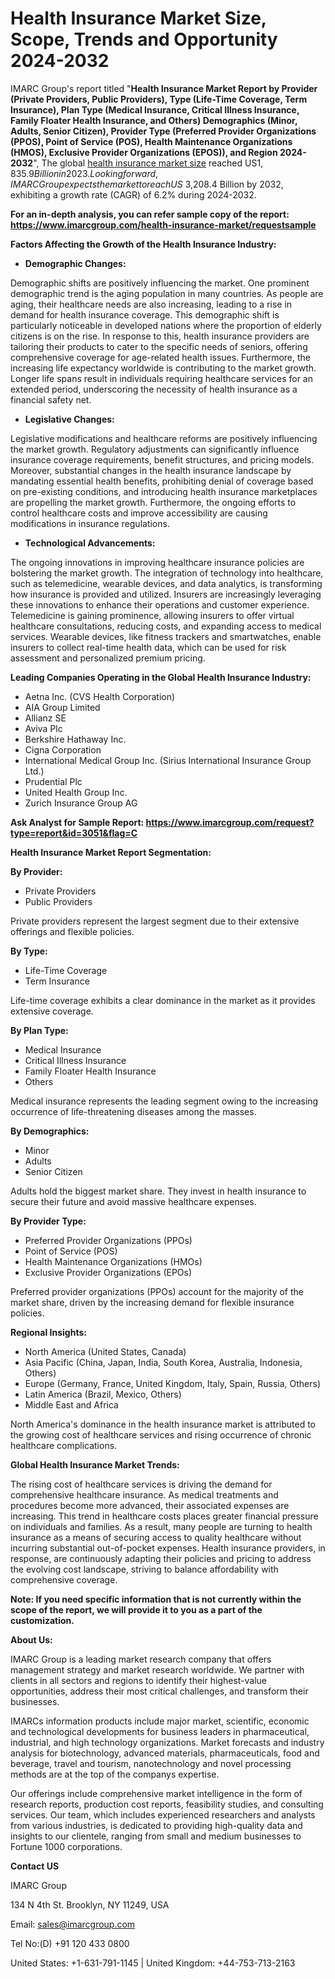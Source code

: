 ﻿# **Health Insurance Market Size, Scope, Trends and Opportunity 2024-2032**
IMARC Group's report titled "**Health Insurance Market Report by Provider (Private Providers, Public Providers), Type (Life-Time Coverage, Term Insurance), Plan Type (Medical Insurance, Critical Illness Insurance, Family Floater Health Insurance, and Others) Demographics (Minor, Adults, Senior Citizen), Provider Type (Preferred Provider Organizations (PPOS), Point of Service (POS), Health Maintenance Organizations (HMOS), Exclusive Provider Organizations (EPOS)), and Region 2024-2032**", The global [health insurance market size](https://www.imarcgroup.com/health-insurance-market) reached US$ 1,835.9 Billion in 2023. Looking forward, IMARC Group expects the market to reach US$ 3,208.4 Billion by 2032, exhibiting a growth rate (CAGR) of 6.2% during 2024-2032.

**For an in-depth analysis, you can refer sample copy of the report: <https://www.imarcgroup.com/health-insurance-market/requestsample>**

**Factors Affecting the Growth of the Health Insurance Industry:** 

- **Demographic Changes:**

Demographic shifts are positively influencing the market. One prominent demographic trend is the aging population in many countries. As people are aging, their healthcare needs are also increasing, leading to a rise in demand for health insurance coverage. This demographic shift is particularly noticeable in developed nations where the proportion of elderly citizens is on the rise. In response to this, health insurance providers are tailoring their products to cater to the specific needs of seniors, offering comprehensive coverage for age-related health issues. Furthermore, the increasing life expectancy worldwide is contributing to the market growth. Longer life spans result in individuals requiring healthcare services for an extended period, underscoring the necessity of health insurance as a financial safety net.

- **Legislative Changes:**

Legislative modifications and healthcare reforms are positively influencing the market growth. Regulatory adjustments can significantly influence insurance coverage requirements, benefit structures, and pricing models. Moreover, substantial changes in the health insurance landscape by mandating essential health benefits, prohibiting denial of coverage based on pre-existing conditions, and introducing health insurance marketplaces are propelling the market growth. Furthermore, the ongoing efforts to control healthcare costs and improve accessibility are causing modifications in insurance regulations.

- **Technological Advancements:**

The ongoing innovations in improving healthcare insurance policies are bolstering the market growth. The integration of technology into healthcare, such as telemedicine, wearable devices, and data analytics, is transforming how insurance is provided and utilized. Insurers are increasingly leveraging these innovations to enhance their operations and customer experience. Telemedicine is gaining prominence, allowing insurers to offer virtual healthcare consultations, reducing costs, and expanding access to medical services. Wearable devices, like fitness trackers and smartwatches, enable insurers to collect real-time health data, which can be used for risk assessment and personalized premium pricing.

**Leading Companies Operating in the Global Health Insurance Industry:**

- Aetna Inc. (CVS Health Corporation)
- AIA Group Limited
- Allianz SE
- Aviva Plc
- Berkshire Hathaway Inc.
- Cigna Corporation
- International Medical Group Inc. (Sirius International Insurance Group Ltd.)
- Prudential Plc
- United Health Group Inc.
- Zurich Insurance Group AG

**Ask Analyst for Sample Report: <https://www.imarcgroup.com/request?type=report&id=3051&flag=C>**

**Health Insurance Market Report Segmentation:**

**By Provider:**

- Private Providers
- Public Providers

Private providers represent the largest segment due to their extensive offerings and flexible policies.

**By Type:**

- Life-Time Coverage
- Term Insurance

Life-time coverage exhibits a clear dominance in the market as it provides extensive coverage.

**By Plan Type:**

- Medical Insurance
- Critical Illness Insurance
- Family Floater Health Insurance
- Others

Medical insurance represents the leading segment owing to the increasing occurrence of life-threatening diseases among the masses.

**By Demographics:**

- Minor
- Adults
- Senior Citizen

Adults hold the biggest market share. They invest in health insurance to secure their future and avoid massive healthcare expenses.  

**By Provider Type:**

- Preferred Provider Organizations (PPOs)
- Point of Service (POS)
- Health Maintenance Organizations (HMOs)
- Exclusive Provider Organizations (EPOs)

Preferred provider organizations (PPOs) account for the majority of the market share, driven by the increasing demand for flexible insurance policies.

**Regional Insights:**

- North America (United States, Canada)
- Asia Pacific (China, Japan, India, South Korea, Australia, Indonesia, Others)
- Europe (Germany, France, United Kingdom, Italy, Spain, Russia, Others)
- Latin America (Brazil, Mexico, Others)
- Middle East and Africa

North America's dominance in the health insurance market is attributed to the growing cost of healthcare services and rising occurrence of chronic healthcare complications.

**Global Health Insurance Market Trends:**

The rising cost of healthcare services is driving the demand for comprehensive healthcare insurance. As medical treatments and procedures become more advanced, their associated expenses are increasing. This trend in healthcare costs places greater financial pressure on individuals and families. As a result, many people are turning to health insurance as a means of securing access to quality healthcare without incurring substantial out-of-pocket expenses. Health insurance providers, in response, are continuously adapting their policies and pricing to address the evolving cost landscape, striving to balance affordability with comprehensive coverage.

**Note: If you need specific information that is not currently within the scope of the report, we will provide it to you as a part of the customization.**

**About Us:**

IMARC Group is a leading market research company that offers management strategy and market research worldwide. We partner with clients in all sectors and regions to identify their highest-value opportunities, address their most critical challenges, and transform their businesses.

IMARCs information products include major market, scientific, economic and technological developments for business leaders in pharmaceutical, industrial, and high technology organizations. Market forecasts and industry analysis for biotechnology, advanced materials, pharmaceuticals, food and beverage, travel and tourism, nanotechnology and novel processing methods are at the top of the companys expertise.

Our offerings include comprehensive market intelligence in the form of research reports, production cost reports, feasibility studies, and consulting services. Our team, which includes experienced researchers and analysts from various industries, is dedicated to providing high-quality data and insights to our clientele, ranging from small and medium businesses to Fortune 1000 corporations.

**Contact US**

IMARC Group

134 N 4th St. Brooklyn, NY 11249, USA

Email: sales@imarcgroup.com

Tel No:(D) +91 120 433 0800

United States: +1-631-791-1145 | United Kingdom: +44-753-713-2163
